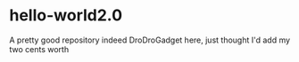 # hello-world2.0
A pretty good repository indeed
DroDroGadget here, just thought I'd add my two cents worth
